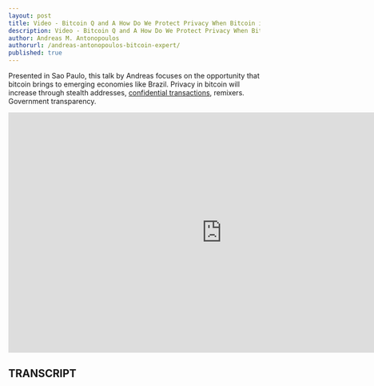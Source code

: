 ```yaml
---
layout: post
title: Video - Bitcoin Q and A How Do We Protect Privacy When Bitcoin is Traceable
description: Video - Bitcoin Q and A How Do We Protect Privacy When Bitcoin is Traceable
author: Andreas M. Antonopoulos
authorurl: /andreas-antonopoulos-bitcoin-expert/
published: true
---
```


<p>Presented in Sao Paulo, this talk by Andreas focuses on the opportunity that bitcoin brings to emerging economies like Brazil. Privacy in bitcoin will increase through stealth addresses, <a href="/video-hype-bitcoin-bubble/">confidential transactions</a>, remixers. Government transparency.</p>

<center><iframe width="854" height="480" src="https://www.youtube.com/embed/PaNDHsix8cs?list=PLPQwGV1aLnTsHvzevl9BAUlfsfwFfU7aP" frameborder="0" allowfullscreen></iframe></center>

<h2>TRANSCRIPT</h2>
